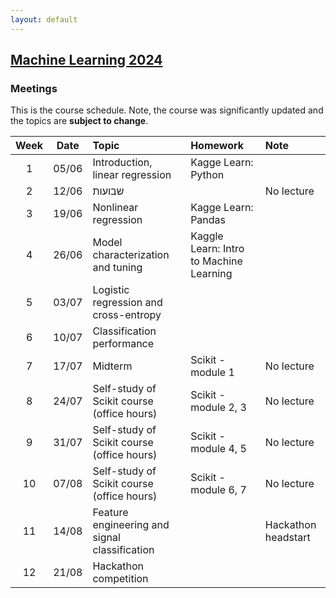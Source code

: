 ```yaml
---
layout: default
---
```


## [Machine Learning 2024](/suppl/ml/ml2024/)

### Meetings
This is the course schedule. Note, the course was significantly updated and the topics are **subject to change**.

| Week | Date  | Topic                                         | Homework                                    | Note                |
|:----:|:-----:|:----------------------------------------------|:--------------------------------------------|:--------------------|
|  1   | 05/06 | Introduction, linear regression               | Kagge Learn: Python                               |                     |
|  2   | 12/06 | שבועות                                        |                               | No lecture          |
|  3   | 19/06 | Nonlinear regression                          | Kagge Learn: Pandas                                             |                     |
|  4   | 26/06 | Model characterization and tuning             | Kaggle Learn: Intro to Machine Learning     |                     |
|  5   | 03/07 | Logistic regression and cross-entropy         |        |
|  6   | 10/07 | Classification performance                    |                                             |                     |
|  7   | 17/07 | Midterm                                       | Scikit - module 1                           | No lecture          |
|  8   | 24/07 | Self-study of Scikit course (office hours)    | Scikit - module 2, 3                        | No lecture          |
|  9   | 31/07 | Self-study of Scikit course (office hours)    | Scikit - module 4, 5                        | No lecture          |
|  10  | 07/08 | Self-study of Scikit course (office hours)    | Scikit - module 6, 7                        | No lecture          |
|  11  | 14/08 | Feature engineering and signal classification |           | Hackathon headstart |
|  12  | 21/08 | Hackathon competition                         |                                             |                     |
